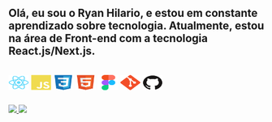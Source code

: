 ## Olá, eu sou o Ryan Hilario, e estou em constante aprendizado sobre tecnologia. Atualmente, estou na área de Front-end com a tecnologia React.js/Next.js.

<div style="display: inline_block"><br>
  <img align="center" alt="Ryan-React" height="30" width="40" src="https://raw.githubusercontent.com/devicons/devicon/master/icons/react/react-original.svg">
  <img align="center" alt="Ryan-Js" height="30" width="40" src="https://raw.githubusercontent.com/devicons/devicon/master/icons/javascript/javascript-plain.svg">
  <img align="center" alt="Ryan-CSS" height="30" width="40" src="https://raw.githubusercontent.com/devicons/devicon/master/icons/css3/css3-original.svg">
  <img align="center" alt="Ryan-HTML" height="30" width="40" src="https://raw.githubusercontent.com/devicons/devicon/master/icons/html5/html5-original.svg">
  <img align="center" alt="Ryan-Figma" height="30" width="40" src="https://raw.githubusercontent.com/devicons/devicon/master/icons/figma/figma-original.svg">
  <img align="center" alt="Ryan-Git" height="30" width="40" src="https://raw.githubusercontent.com/devicons/devicon/master/icons/git/git-original.svg">
  <img align="center" alt="Ryan-Github" height="30" width="40" src="https://raw.githubusercontent.com/devicons/devicon/master/icons/github/github-original.svg">
</div>

##

<div> 
  <a href = "mailto:ryanhilario.job@gmail.com"> <img src="https://img.shields.io/badge/-Gmail-%23333?style=for-the-badge&logo=gmail&logoColor=white" target="_blank"> </a>
  <a href="https://www.linkedin.com/in/ryansantoshilario" target="_blank"> <img src="https://img.shields.io/badge/-LinkedIn-%230077B5?style=for-the-badge&logo=linkedin&logoColor=white" target="_blank"> </a>
</div>
